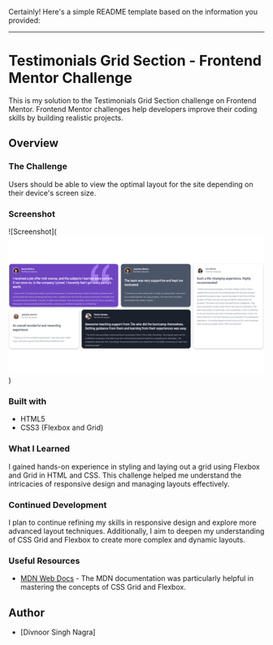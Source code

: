 Certainly! Here's a simple README template based on the information you provided:

---

# Testimonials Grid Section - Frontend Mentor Challenge

This is my solution to the Testimonials Grid Section challenge on Frontend Mentor. Frontend Mentor challenges help developers improve their coding skills by building realistic projects.

## Overview

### The Challenge

Users should be able to view the optimal layout for the site depending on their device's screen size.

### Screenshot

![Screenshot](![Alt text](image.png))

### Built with

- HTML5
- CSS3 (Flexbox and Grid)

### What I Learned

I gained hands-on experience in styling and laying out a grid using Flexbox and Grid in HTML and CSS. This challenge helped me understand the intricacies of responsive design and managing layouts effectively.

### Continued Development

I plan to continue refining my skills in responsive design and explore more advanced layout techniques. Additionally, I aim to deepen my understanding of CSS Grid and Flexbox to create more complex and dynamic layouts.

### Useful Resources

- [MDN Web Docs](https://developer.mozilla.org/en-US/docs/Web) - The MDN documentation was particularly helpful in mastering the concepts of CSS Grid and Flexbox.

## Author

- [Divnoor Singh Nagra]
